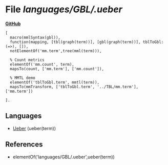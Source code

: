 # File _languages/GBL/.ueber_
**[GitHub](https://github.com/softlang/yas/blob/master/languages/GBL/.ueber)**
```
[
  macro(mmlSyntax(gbl)),
  function(mapping, [tbl(graph(term))], [gbl(graph(term))], tblToGbl:(=>), []),
  notElementOf('mm.term',tree(mml(term))),

  % Count metrics
  elementOf('mm.count', term),
  mapsTo(count, ['mm.term'], ['mm.count']),

  % MMTL demo
  elementOf('tblToGbl.term', mmtl(term)),
  mapsTo(mmTransform, ['tblToGbl.term', '../TBL/mm.term'], ['mm.term'])
  
].
```

## Languages
* [Ueber](../languages/Ueber.md) (ueber(term))

## References
* elementOf('languages/GBL/.ueber',ueber(term))

